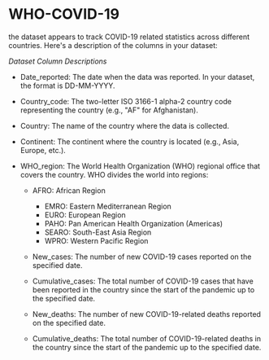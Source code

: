 # WHO-COVID-19

the dataset appears to track COVID-19 related statistics across different countries. Here's a description of the columns in your dataset:

*Dataset Column Descriptions*

- Date_reported: The date when the data was reported. In your dataset, the format is DD-MM-YYYY.
    
- Country_code: The two-letter ISO 3166-1 alpha-2 country code representing the country (e.g., "AF" for Afghanistan).
    
- Country: The name of the country where the data is collected.
    
- Continent: The continent where the country is located (e.g., Asia, Europe, etc.).
    
- WHO_region: The World Health Organization (WHO) regional office that covers the country. WHO divides the world into regions:
  - AFRO: African Region
    - EMRO: Eastern Mediterranean Region
    - EURO: European Region
    - PAHO: Pan American Health Organization (Americas)
    - SEARO: South-East Asia Region
    - WPRO: Western Pacific Region
        
  - New_cases: The number of new COVID-19 cases reported on the specified date.
    
  - Cumulative_cases: The total number of COVID-19 cases that have been reported in the country since the start of the pandemic up to the specified date.
    
  - New_deaths: The number of new COVID-19-related deaths reported on the specified date.
    
  - Cumulative_deaths: The total number of COVID-19-related deaths in the country since the start of the pandemic up to the specified date.
